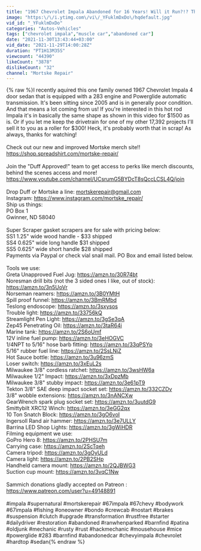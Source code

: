 ```yaml
---
title: "1967 Chevrolet Impala Abandoned for 16 Years! Will it Run?!? The rustiest frame we've seen to date!"
image: "https:\/\/i.ytimg.com\/vi\/_YFuklmDxDo\/hqdefault.jpg"
vid_id: "_YFuklmDxDo"
categories: "Autos-Vehicles"
tags: ["chevrolet impala","muscle car","abandoned car"]
date: "2021-11-30T13:43:44+03:00"
vid_date: "2021-11-29T14:00:28Z"
duration: "PT1H13M35S"
viewcount: "44390"
likeCount: "3878"
dislikeCount: "32"
channel: "Mortske Repair"
---
```

{% raw %}I recently aquired this one family owned 1967 Chevrolet Impala 4 door sedan that is equipped with a 283 engine and Powerglide automatic transmission. It's been sitting since 2005 and is in generally poor condition. And that means a lot coming from us! If you're interested in this hot rod Impala it's in basically the same shape as shown in this video for $1500 as is. Or if you let me keep the drivetrain for one of my other 17,392 projects I'll sell it to you as a roller for $300! Heck, it's probably worth that in scrap! As always, thanks for watching!<br /><br />Check out our new and improved Mortske merch site!!<br /><a rel="nofollow" target="blank" href="https://shop.spreadshirt.com/mortske-repair/">https://shop.spreadshirt.com/mortske-repair/</a><br /><br />Join the &quot;Duff Approved!&quot; team to get access to perks like merch discounts, behind the scenes access and more!<br /><a rel="nofollow" target="blank" href="https://www.youtube.com/channel/UCsrumG5BYDcT8sQccLCSL4Q/join">https://www.youtube.com/channel/UCsrumG5BYDcT8sQccLCSL4Q/join</a><br /><br />Drop Duff or Mortske a line: mortskerepair@gmail.com  <br />Instagram: <a rel="nofollow" target="blank" href="https://www.instagram.com/mortske_repair/">https://www.instagram.com/mortske_repair/</a><br />Ship us things:<br />PO Box 1<br />Gwinner, ND 58040<br /><br />Super Scraper gasket scrapers are for sale with pricing below:<br />SS1 1.25&quot; wide wood handle - $33 shipped<br />SS4 0.625&quot; wide long handle $31 shipped<br />SS5 0.625&quot; wide short handle $28 shipped<br />Payments via Paypal or check vial snail mail. PO Box and email listed below.<br /><br />Tools we use:<br />Greta Unapproved Fuel Jug: <a rel="nofollow" target="blank" href="https://amzn.to/30R74bt">https://amzn.to/30R74bt</a><br />Noresman drill bits (not the 3 sided ones I like, out of stock): <a rel="nofollow" target="blank" href="https://amzn.to/3n5UoVr">https://amzn.to/3n5UoVr</a><br />Norseman reamers: <a rel="nofollow" target="blank" href="https://amzn.to/3B0YMtH">https://amzn.to/3B0YMtH</a><br />Spill proof funnel: <a rel="nofollow" target="blank" href="https://amzn.to/3BmRMbd">https://amzn.to/3BmRMbd</a><br />Teslong endoscope: <a rel="nofollow" target="blank" href="https://amzn.to/3sxysos">https://amzn.to/3sxysos</a><br />Trouble light: <a rel="nofollow" target="blank" href="https://amzn.to/33756kQ">https://amzn.to/33756kQ</a><br />Streamlight Pen Light: <a rel="nofollow" target="blank" href="https://amzn.to/3gSe3qA">https://amzn.to/3gSe3qA</a><br />Zep45 Penetrating Oil: <a rel="nofollow" target="blank" href="https://amzn.to/3taR64i">https://amzn.to/3taR64i</a><br />Marine tank: <a rel="nofollow" target="blank" href="https://amzn.to/2S6oUmf">https://amzn.to/2S6oUmf</a><br />12V inline fuel pump: <a rel="nofollow" target="blank" href="https://amzn.to/3eHOGVC">https://amzn.to/3eHOGVC</a><br />1/4NPT to 5/16&quot; hose barb fitting: <a rel="nofollow" target="blank" href="https://amzn.to/33qPSYp">https://amzn.to/33qPSYp</a><br />5/16&quot; rubber fuel line: <a rel="nofollow" target="blank" href="https://amzn.to/2SsLNjZ">https://amzn.to/2SsLNjZ</a><br />Hot Sauce bottle: <a rel="nofollow" target="blank" href="https://amzn.to/3u96zmS">https://amzn.to/3u96zmS</a><br />Loser switch: <a rel="nofollow" target="blank" href="https://amzn.to/3xEuL2s">https://amzn.to/3xEuL2s</a><br />Milwaukee 3/8&quot; cordless ratchet: <a rel="nofollow" target="blank" href="https://amzn.to/3wsHW6a">https://amzn.to/3wsHW6a</a><br />Milwaukee 1/2&quot; Impact: <a rel="nofollow" target="blank" href="https://amzn.to/3xDpzMb">https://amzn.to/3xDpzMb</a><br />Milwaukee 3/8&quot; stubby impact: <a rel="nofollow" target="blank" href="https://amzn.to/3e61pT9">https://amzn.to/3e61pT9</a><br />Tekton 3/8&quot; SAE deep impact socket set: <a rel="nofollow" target="blank" href="https://amzn.to/332CZDv">https://amzn.to/332CZDv</a><br />3/8&quot; wobble extensions: <a rel="nofollow" target="blank" href="https://amzn.to/3nANCXw">https://amzn.to/3nANCXw</a><br />GearWrench spark plug socket set: <a rel="nofollow" target="blank" href="https://amzn.to/3uutdG9">https://amzn.to/3uutdG9</a><br />Smittybilt XRC12 Winch: <a rel="nofollow" target="blank" href="https://amzn.to/3eGG2qx">https://amzn.to/3eGG2qx</a><br />10 Ton Snatch Block: <a rel="nofollow" target="blank" href="https://amzn.to/3gO6voI">https://amzn.to/3gO6voI</a><br />Ingersoll Rand air hammer: <a rel="nofollow" target="blank" href="https://amzn.to/3e7ULLY">https://amzn.to/3e7ULLY</a><br />Barrina LED Shop Lights: <a rel="nofollow" target="blank" href="https://amzn.to/3gWiHDR">https://amzn.to/3gWiHDR</a><br />Filming equipment we use:<br />GoPro Hero 8: <a rel="nofollow" target="blank" href="https://amzn.to/2PHSU7m">https://amzn.to/2PHSU7m</a><br />Carrying case: <a rel="nofollow" target="blank" href="https://amzn.to/2ScTqeh">https://amzn.to/2ScTqeh</a><br />Camera tripod: <a rel="nofollow" target="blank" href="https://amzn.to/3gOyULd">https://amzn.to/3gOyULd</a><br />Camera light: <a rel="nofollow" target="blank" href="https://amzn.to/2PB2SHp">https://amzn.to/2PB2SHp</a><br />Handheld camera mount: <a rel="nofollow" target="blank" href="https://amzn.to/2QJBWG3">https://amzn.to/2QJBWG3</a><br />Suction cup mount: <a rel="nofollow" target="blank" href="https://amzn.to/3vqC1Nw">https://amzn.to/3vqC1Nw</a><br /><br />Sammich donations gladly accepted on Patreon :<br /><a rel="nofollow" target="blank" href="https://www.patreon.com/user?u=49148891">https://www.patreon.com/user?u=49148891</a><br /><br />#impala #supernatural #mortskerepair #67impala #67chevy #bodywork #67impala #fishing #oneowner #bondo #crewcab #nostart #brakes #suspension #clutch #upgrade #transformation #rustfree #starter #dailydriver #restoration #abandoned #ranwhenparked #barnfind #patina #oldjunk #mechanic #rusty #rust #hackmechanic #mousehouse #mice #powerglide #283 #barnfind #abandonedcar #chevyimpala #chevrolet #hardtop #sedan{% endraw %}
